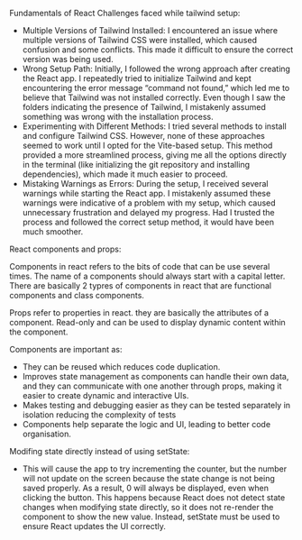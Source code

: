 Fundamentals of React
Challenges faced while tailwind setup:
- Multiple Versions of Tailwind Installed: I encountered an issue where multiple versions of Tailwind CSS were installed, which caused confusion and some conflicts. This made it difficult to ensure the correct version was being used.
- Wrong Setup Path: Initially, I followed the wrong approach after creating the React app. I repeatedly tried to initialize Tailwind and kept encountering the error message “command not found,” which led me to believe that Tailwind was not installed correctly. Even though I saw the folders indicating the presence of Tailwind, I mistakenly assumed something was wrong with the installation process.
- Experimenting with Different Methods: I tried several methods to install and configure Tailwind CSS. However, none of these approaches seemed to work until I opted for the Vite-based setup. This method provided a more streamlined process, giving me all the options directly in the terminal (like initializing the git repository and installing dependencies), which made it much easier to proceed.
- Mistaking Warnings as Errors: During the setup, I received several warnings while starting the React app. I mistakenly assumed these warnings were indicative of a problem with my setup, which caused unnecessary frustration and delayed my progress. Had I trusted the process and followed the correct setup method, it would have been much smoother.

React components and props:

Components in react refers to the bits of code that can be use several times. The name of a components should always start with a capital letter. There are basically 2 typres of components in react that are functional components and class components.

Props refer to properties in react. they are basically the attributes of a component. Read-only and can be used to display dynamic content within the component.

Components are important as:
- They can be reused which reduces code duplication.
- Improves state management as components can handle their own data, and they can communicate with one another through props, making it easier to create dynamic and interactive UIs.
- Makes testing and debugging easier as they can be tested separately in isolation reducing the complexity of tests
- Components help separate the logic and UI, leading to better code organisation.

Modifing state directly instead of using setState:
- This will cause the app to try incrementing the counter, but the number will not update on the screen because the state change is not being saved properly. As a result, 0 will always be displayed, even when clicking the button.
This happens because React does not detect state changes when modifying state directly, so it does not re-render the component to show the new value. Instead, setState must be used to ensure React updates the UI correctly.